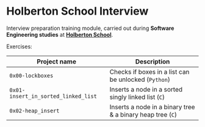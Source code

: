 # Holberton School Interview

Interview preparation training module, carried out during **Software Engineering studies** at **[Holberton School](https://www.holbertonschool.com/)**.

Exercises:

| Project name | Description |
| ------------ | ----------- |
| `0x00-lockboxes` | Checks if boxes in a list can be unlocked (`Python`) |
| `0x01-insert_in_sorted_linked_list` | Inserts a node in a sorted singly linked list (`C`) |
| `0x02-heap_insert` | Inserts a node in a binary tree & a binary heap tree (`C`) |
